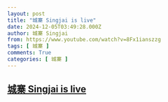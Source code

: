 ```yaml
---
layout: post
title: "城寨 Singjai is live"
date: 2024-12-05T03:49:28.000Z
author: 城寨 Singjai
from: https://www.youtube.com/watch?v=8Fx1ianszzg
tags: [ 城寨 ]
comments: True
categories: [ 城寨 ]
---
```

<!--1733370568000-->
[城寨 Singjai is live](https://www.youtube.com/watch?v=8Fx1ianszzg)
------

<div>

</div>
